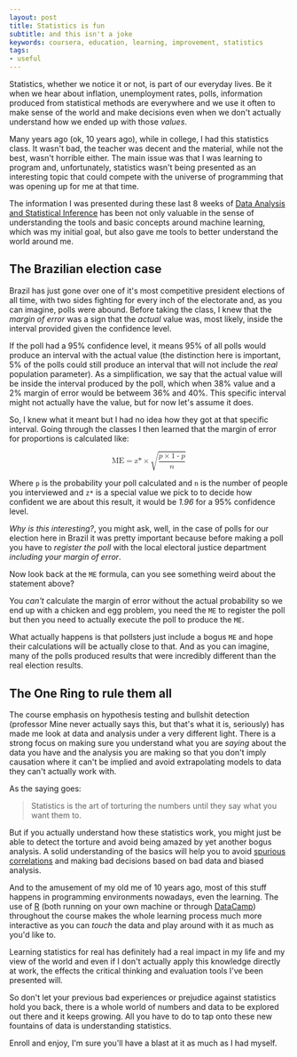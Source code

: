 ```yaml
---
layout: post
title: Statistics is fun
subtitle: and this isn't a joke
keywords: coursera, education, learning, improvement, statistics
tags:
- useful
---
```


Statistics, whether we notice it or not, is part of our everyday lives. Be it when we hear about inflation, unemployment rates, polls, information produced from statistical methods are everywhere and we use it often to make sense of the world and make decisions even when we don't actually understand how we ended up with those _values_.

Many years ago (ok, 10 years ago), while in college, I had this statistics class. It wasn't bad, the teacher was decent and the material, while not the best, wasn't horrible either. The main issue was that I was learning to program and, unfortunately, statistics wasn't being presented as an interesting topic that could compete with the universe of programming that was opening up for me at that time.

The information I was presented during these last 8 weeks of [Data Analysis and Statistical Inference](https://www.coursera.org/course/statistics) has been not only valuable in the sense of understanding the tools and basic concepts around machine learning, which was my initial goal, but also gave me tools to better understand the world around me.

## The Brazilian election case

Brazil has just gone over one of it's most competitive president elections of all time, with two sides fighting for every inch of the electorate and, as you can imagine, polls were abound. Before taking the class, I knew that the *margin of error* was a sign that the _actual_ value was, most likely, inside the interval provided given the confidence level.

If the poll had a 95% confidence level, it means 95% of all polls would produce an interval with the actual value (the distinction here is important, 5% of the polls could still produce an interval that will not include the *real* population parameter). As a simplification, we say that the actual value will be inside the interval produced by the poll, which when 38% value and a 2% margin of error would be betweem 36% and 40%. This specific interval might not actually have the value, but for now let's assume it does.

So, I knew what it meant but I had no idea how they got at that specific interval. Going through the classes I then learned that the margin of error for proportions is calculated like:

<math display="block">
  <mrow>
    <mi>ME</mi>
    <mo>=</mo>
    <mi>z*</mi>
    <mo>×</mo>
    <msqrt>
      <mfrac>
        <mrow>
          <mi>p</mi>
          <mo>×</mo>
          <mfenced open="(" close=")" separators="">
            <mi>1</mi>
            <mo>-</mo>
            <mi>p</mi>
          </mfenced>
        </mrow>
        <mi>n</mi>
      </mfrac>
    </msqrt>
  </mrow>
</math>

Where `p` is the probability your poll calculated and `n` is the number of people you interviewed and `z*` is a special value we pick to to decide how confident we are about this result, it would be _1.96_ for a 95% confidence level.

_Why is this interesting?_, you might ask, well, in the case of polls for our election here in Brazil it was pretty important because before making a poll you have to *register the poll* with the local electoral justice department *including your margin of error*.

Now look back at the `ME` formula, can you see something weird about the statement above?

You *can't* calculate the margin of error without the actual probability so we end up with a chicken and egg problem, you need the `ME` to register the poll but then you need to actually execute the poll to produce the `ME`.

What actually happens is that pollsters just include a bogus `ME` and hope their calculations will be actually close to that. And as you can imagine, many of the polls produced results that were incredibly different than the real election results.

## The One Ring to rule them all

The course emphasis on hypothesis testing and bullshit detection (professor Mine never actually says this, but that's what it is, seriously) has made me look at data and analysis under a very different light. There is a strong focus on making sure you understand what you are *saying* about the data you have and the analysis you are making so that you don't imply causation where it can't be implied and avoid extrapolating models to data they can't actually work with.

As the saying goes:

> Statistics is the art of torturing the numbers until they say what you want them to.

But if you actually understand how these statistics work, you might just be able to detect the torture and avoid being amazed by yet another bogus analysis. A solid understanding of the basics will help you to avoid [spurious correlations](http://www.tylervigen.com/) and making bad decisions based on bad data and biased analysis.

And to the amusement of my old me of 10 years ago, most of this stuff happens in programming environments nowadays, even the learning. The use of [R](http://www.r-project.org/) (both running on your own machine or through [DataCamp](https://www.datacamp.com/)) throughout the course makes the whole learning process much more interactive as you can _touch_ the data and play around with it as much as you'd like to.

Learning statistics for real has definitely had a real impact in my life and my view of the world and even if I don't actually apply this knowledge directly at work, the effects the critical thinking and evaluation tools I've been presented will.

So don't let your previous bad experiences or prejudice against statistics hold you back, there is a whole world of numbers and data to be explored out there and it keeps growing. All you have to do to tap onto these new fountains of data is understanding statistics.

Enroll and enjoy, I'm sure you'll have a blast at it as much as I had myself.

<script type="text/javascript"
  src="http://cdn.mathjax.org/mathjax/latest/MathJax.js?config=TeX-AMS-MML_HTMLorMML">
</script>

